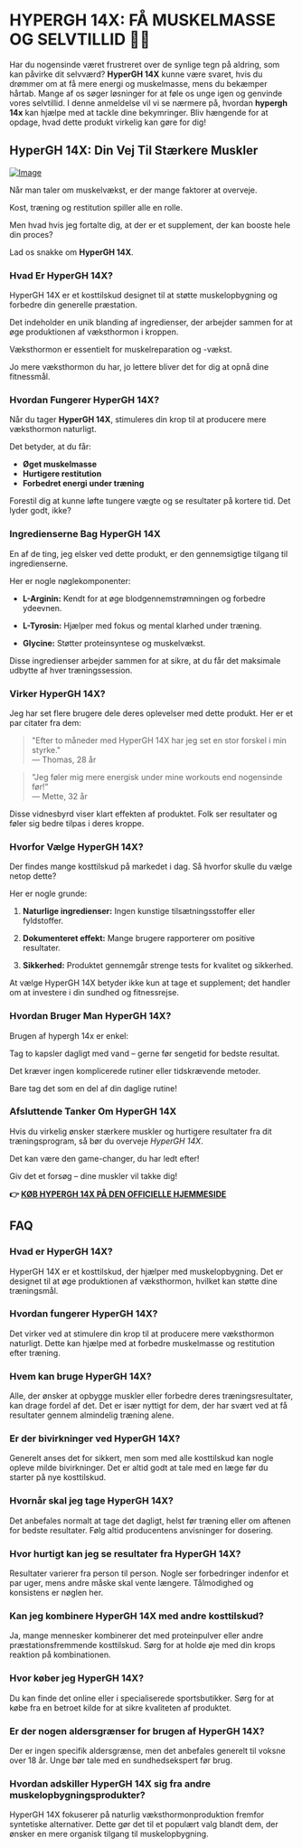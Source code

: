 # HYPERGH 14X: FÅ MUSKELMASSE OG SELVTILLID 💪🔥

Har du nogensinde været frustreret over de synlige tegn på aldring, som kan påvirke dit selvværd? **HyperGH 14X** kunne være svaret, hvis du drømmer om at få mere energi og muskelmasse, mens du bekæmper hårtab. Mange af os søger løsninger for at føle os unge igen og genvinde vores selvtillid. I denne anmeldelse vil vi se nærmere på, hvordan **hypergh 14x** kan hjælpe med at tackle dine bekymringer. Bliv hængende for at opdage, hvad dette produkt virkelig kan gøre for dig!

## HyperGH 14X: Din Vej Til Stærkere Muskler

[![Image](https://www2.sellhealth.com/111/hypergh14x_1_3.png)](https://gchaffi.com/LQvdM6d0)

Når man taler om muskelvækst, er der mange faktorer at overveje. 

Kost, træning og restitution spiller alle en rolle.  

Men hvad hvis jeg fortalte dig, at der er et supplement, der kan booste hele din proces? 

Lad os snakke om **HyperGH 14X**.

### Hvad Er HyperGH 14X?

HyperGH 14X er et kosttilskud designet til at støtte muskelopbygning og forbedre din generelle præstation. 

Det indeholder en unik blanding af ingredienser, der arbejder sammen for at øge produktionen af væksthormon i kroppen.

Væksthormon er essentielt for muskelreparation og -vækst. 

Jo mere væksthormon du har, jo lettere bliver det for dig at opnå dine fitnessmål.

### Hvordan Fungerer HyperGH 14X?

Når du tager **HyperGH 14X**, stimuleres din krop til at producere mere væksthormon naturligt. 

Det betyder, at du får:

- **Øget muskelmasse**
- **Hurtigere restitution**
- **Forbedret energi under træning**

Forestil dig at kunne løfte tungere vægte og se resultater på kortere tid. Det lyder godt, ikke? 

### Ingredienserne Bag HyperGH 14X

En af de ting, jeg elsker ved dette produkt, er den gennemsigtige tilgang til ingredienserne. 

Her er nogle nøglekomponenter:

- **L-Arginin:** Kendt for at øge blodgennemstrømningen og forbedre ydeevnen.
  
- **L-Tyrosin:** Hjælper med fokus og mental klarhed under træning.

- **Glycine:** Støtter proteinsyntese og muskelvækst.

Disse ingredienser arbejder sammen for at sikre, at du får det maksimale udbytte af hver træningssession.

### Virker HyperGH 14X?

Jeg har set flere brugere dele deres oplevelser med dette produkt. Her er et par citater fra dem:

> "Efter to måneder med HyperGH 14X har jeg set en stor forskel i min styrke."  
> — Thomas, 28 år

> "Jeg føler mig mere energisk under mine workouts end nogensinde før!"  
> — Mette, 32 år

Disse vidnesbyrd viser klart effekten af produktet. Folk ser resultater og føler sig bedre tilpas i deres kroppe.

### Hvorfor Vælge HyperGH 14X?

Der findes mange kosttilskud på markedet i dag. Så hvorfor skulle du vælge netop dette? 

Her er nogle grunde:

1. **Naturlige ingredienser:** Ingen kunstige tilsætningsstoffer eller fyldstoffer.
   
2. **Dokumenteret effekt:** Mange brugere rapporterer om positive resultater.
   
3. **Sikkerhed:** Produktet gennemgår strenge tests for kvalitet og sikkerhed.

At vælge HyperGH 14X betyder ikke kun at tage et supplement; det handler om at investere i din sundhed og fitnessrejse.

### Hvordan Bruger Man HyperGH 14X?

Brugen af hypergh 14x er enkel:

Tag to kapsler dagligt med vand – gerne før sengetid for bedste resultat.

Det kræver ingen komplicerede rutiner eller tidskrævende metoder.

Bare tag det som en del af din daglige rutine!

### Afsluttende Tanker Om HyperGH 14X

Hvis du virkelig ønsker stærkere muskler og hurtigere resultater fra dit træningsprogram, så bør du overveje *HyperGH 14X*.  

Det kan være den game-changer, du har ledt efter!  

Giv det et forsøg – dine muskler vil takke dig!



**👉 [KØB HYPERGH 14X PÅ DEN OFFICIELLE HJEMMESIDE](https://gchaffi.com/LQvdM6d0)**

## FAQ

### Hvad er HyperGH 14X?
HyperGH 14X er et kosttilskud, der hjælper med muskelopbygning. Det er designet til at øge produktionen af væksthormon, hvilket kan støtte dine træningsmål.

### Hvordan fungerer HyperGH 14X?
Det virker ved at stimulere din krop til at producere mere væksthormon naturligt. Dette kan hjælpe med at forbedre muskelmasse og restitution efter træning.

### Hvem kan bruge HyperGH 14X?
Alle, der ønsker at opbygge muskler eller forbedre deres træningsresultater, kan drage fordel af det. Det er især nyttigt for dem, der har svært ved at få resultater gennem almindelig træning alene.

### Er der bivirkninger ved HyperGH 14X?
Generelt anses det for sikkert, men som med alle kosttilskud kan nogle opleve milde bivirkninger. Det er altid godt at tale med en læge før du starter på nye kosttilskud.

### Hvornår skal jeg tage HyperGH 14X?
Det anbefales normalt at tage det dagligt, helst før træning eller om aftenen for bedste resultater. Følg altid producentens anvisninger for dosering.

### Hvor hurtigt kan jeg se resultater fra HyperGH 14X?
Resultater varierer fra person til person. Nogle ser forbedringer indenfor et par uger, mens andre måske skal vente længere. Tålmodighed og konsistens er nøglen her.

### Kan jeg kombinere HyperGH 14X med andre kosttilskud?
Ja, mange mennesker kombinerer det med proteinpulver eller andre præstationsfremmende kosttilskud. Sørg for at holde øje med din krops reaktion på kombinationen.

### Hvor køber jeg HyperGH 14X?
Du kan finde det online eller i specialiserede sportsbutikker. Sørg for at købe fra en betroet kilde for at sikre kvaliteten af produktet.

### Er der nogen aldersgrænser for brugen af HyperGH 14X?
Der er ingen specifik aldersgrænse, men det anbefales generelt til voksne over 18 år. Unge bør tale med en sundhedsekspert før brug.

### Hvordan adskiller HyperGH 14X sig fra andre muskelopbygningsprodukter?
HyperGH 14X fokuserer på naturlig væksthormonproduktion fremfor syntetiske alternativer. Dette gør det til et populært valg blandt dem, der ønsker en mere organisk tilgang til muskelopbygning.